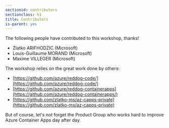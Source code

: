 ```yaml
---
sectionid: contributors
sectionclass: h1
title: Contributors
is-parent: yes
---
```


The following people have contributed to this workshop, thanks!

- Zlatko ARIFHODZIC (Microsoft)
- Louis-Guillaume MORAND (Microsoft)
- Maxime VILLEGER (Microsoft)

The workshop relies on the great work done by others:

- [https://github.com/azure/reddog-code/](https://github.com/azure/reddog-code/)
- [https://github.com/azure/reddog-containerapps](https://github.com/azure/reddog-containerapps/)
- [https://github.com/zlatko-ms/az-capps-private](https://github.com/zlatko-ms/az-capps-private)

But of course, let's not forget the Product Group who works hard to improve Azure Container Apps day after day.
